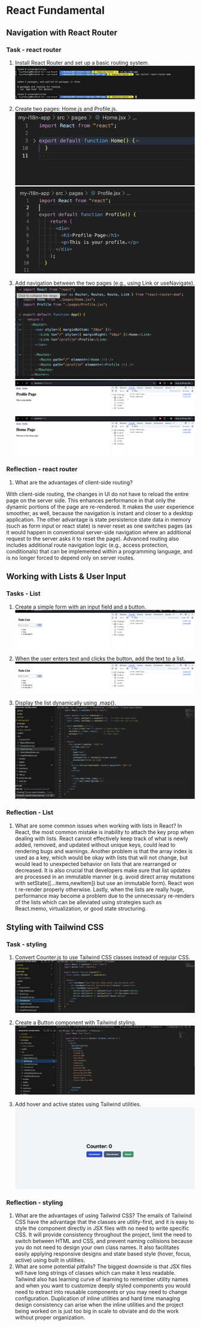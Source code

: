 # React Fundamental

## Navigation with React Router

### Task - react router

1. Install React Router and set up a basic routing system.
![Setup Router](setup_router.png)

2. Create two pages: Home.js and Profile.js.
![Setup Router](setup_router3.png)
![Setup Router](setup_router4.png)

3. Add navigation between the two pages (e.g., using Link or useNavigate).
![Setup Router](setup_router2.png)
![result router](test_router1.png)
![result router](test_router2.png)

### Reflection - react router

1. What are the advantages of client-side routing?

With client-side routing, the changes in UI do not have to reload the entire page on the server side. This enhances performance in that only the dynamic portions of the page are re-rendered. It makes the user experience smoother, as well, because the navigation is instant and closer to a desktop application. The other advantage is state persistence state data in memory (such as form input or react state) is never reset as one switches pages (as it would happen in conventional server-side navigation where an additional request to the server asks it to reset the page). Advanced routing also includes additional route navigation logic (e.g., access protection, conditionals) that can be implemented within a programming language, and is no longer forced to depend only on server routes.

## Working with Lists & User Input

### Tasks - List

1. Create a simple form with an input field and a button.
![Test form](test_list1.png)

2. When the user enters text and clicks the button, add the text to a list.
![Test form](test_list2.png)

3. Display the list dynamically using .map().
![Setup List](setup_list.png)

### Reflection - List

1. What are some common issues when working with lists in React?
In React, the most common mistake is inability to attach the key prop when dealing with lists. React cannot effectively keep track of what is newly added, removed, and updated without unique keys, could lead to rendering bugs and warnings. Another problem is that the array index is used as a key, which would be okay with lists that will not change, but would lead to unexpected behavior on lists that are rearranged or decreased. It is also crucial that developers make sure that list updates are processed in an immutable manner (e.g. avoid direct array mutations with setState([...items,newItem]) but use an immutable form). React won t re-render properly otherwise. Lastly, when the lists are really huge, performance may become a problem due to the unnecessary re-renders of the lists which can be alleviated using strategies such as React.memo, virtualization, or good state structuring.

## Styling with Tailwind CSS

### Task - styling

1. Convert Counter.js to use Tailwind CSS classes instead of regular CSS.
![Setup Style](setup_tailwind1.png)

2. Create a Button component with Tailwind styling.
![setup style](setup_tailwind2.png)

3. Add hover and active states using Tailwind utilities.
![Test tailwind](test_tailwind.png)

### Reflection - styling

1. What are the advantages of using Tailwind CSS?
The emails of Tailwind CSS have the advantage that the classes are utility-first, and it is easy to style the component directly in JSX files with no need to write specific CSS. It will provide consistency throughout the project, limit the need to switch between HTML and CSS, and prevent naming collisions because you do not need to design your own class names. It also facilitates easily applying responsive designs and state based style (hover, focus, active) using built in utilities.
2. What are some potential pitfalls?
The biggest downside is that JSX files will have long strings of classes which can make it less readable. Tailwind also has learning curve of learning to remember utility names and when you want to customize deeply styled components you would need to extract into reusable components or you may need to change configuration. Duplication of inline utilities and hard time managing design consistency can arise when the inline utilities and the project being worked on is just too big in scale to obviate and do the work without proper organization.
